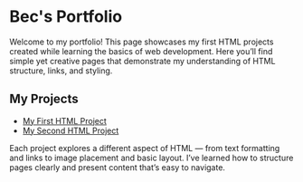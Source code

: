 
</head>
<body>
  <h1>Bec's Portfolio</h1>

  <p>
    Welcome to my portfolio! This page showcases my first HTML projects created while learning the basics of web development.
    Here you’ll find simple yet creative pages that demonstrate my understanding of HTML structure, links, and styling.
  </p>

  <h2>My Projects</h2>
  <ul>
    <li><a href="project1/index.html" "https://drive.google.com/file/d/1q-w82H_o9F6NiyUDj6QZYYQv-EfLVezc/view?usp=sharing">My First HTML Project</a></li>
    <li><a href="project2/index.html" target="_blank">My Second HTML Project</a></li>
  </ul>

  <p>
    Each project explores a different aspect of HTML — from text formatting and links to image placement and basic layout.
    I’ve learned how to structure pages clearly and present content that’s easy to navigate.
  </p>
</body>
</html>
